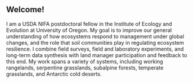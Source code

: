 ## Welcome!  
I am a USDA NIFA postdoctoral fellow in the Institute of Ecology and Evolution at University of Oregon. My goal is to improve our general understanding of how ecosystems respond to management under global changes, and the role that soil communities play in regulating ecosystem resilience. I combine field surveys, field and laboratory experiments, and long-term data synthesis with land manager participation and feedback to this end. My work spans a variety of systems, including working rangelands, serpentine grasslands, subalpine forests, temperate grasslands, and Antarctic cold deserts. 